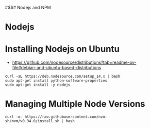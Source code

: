 #$$# Nodejs and NPM
# Nodejs 
# Installing Nodejs on Ubuntu
* https://github.com/nodesource/distributions?tab=readme-ov-file#debian-and-ubuntu-based-distributions
```
curl -sL https://deb.nodesource.com/setup_14.x | bash
sudo apt-get install python-software-properties
sudo apt-get install -y nodejs
```

# Managing Multiple Node Versions
```
curl -o- https://raw.githubusercontent.com/nvm-sh/nvm/v0.34.0/install.sh | bash
```
